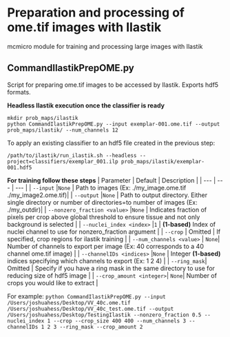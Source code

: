 # Preparation and processing of ome.tif images with Ilastik
mcmicro module for training and processing large images with Ilastik

## CommandIlastikPrepOME.py

Script for preparing ome.tif images to be accessed by Ilastik. Exports hdf5 formats.

**Headless Ilastik execution once the classifier is ready**

```
mkdir prob_maps/ilastik
python CommandIlastikPrepOME.py --input exemplar-001.ome.tif --output prob_maps/ilastik/ --num_channels 12
```

To apply an existing classifier to an hdf5 file created in the previous step:

```
/path/to/ilastik/run_ilastik.sh --headless --project=classifiers/exemplar_001.ilp prob_maps/ilastik/exemplar-001.hdf5
```

**For training follow these steps**
| Parameter | Default | Description |
| --- | --- | --- |
| `--input` |`None` | Path to images (Ex: ./my_image.ome.tif ./my_image2.ome.tif)|
| `--output` |`None` | Path to output directory. Either single directory or number of directories=to number of images (Ex: ./my_outdir)|
| `--nonzero_fraction <value>` |`None` | Indicates fraction of pixels per crop above global threshold to ensure tissue and not only background is selected |
| `--nuclei_index <index>` |`1` | **(1-based)** Index of nuclei channel to use for nonzero_fraction argument |
| `--crop` | Omitted | If specified, crop regions for ilastik training |
| `--num_channels <value>` | `None`| Number of channels to export per image (Ex: 40 corresponds to a 40 channel ome.tif image) |
| `--channelIDs <indices>` |`None` | Integer **(1-based)** indices specifying which channels to export (Ex: 1 2 4) |
| `--ring_mask`| Omitted | Specify if you have a ring mask in the same directory to use for reducing size of hdf5 image |
| `--crop_amount <integer>`| `None`| Number of crops you would like to extract |

For example: `python CommandIlastikPrepOME.py --input /Users/joshuahess/Desktop/VV_40c.ome.tif /Users/joshuahess/Desktop/VV_40c_test.ome.tif --output /Users/joshuahess/Desktop/TestingIlastik --nonzero_fraction 0.5 --nuclei_index 1 --crop --crop_size 400 400 --num_channels 3 --channelIDs 1 2 3 --ring_mask --crop_amount 2`
